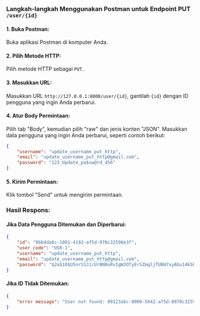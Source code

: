 ### Langkah-langkah Menggunakan Postman untuk Endpoint PUT `/user/{id}`

#### 1. **Buka Postman**:
Buka aplikasi Postman di komputer Anda.

#### 2. **Pilih Metode HTTP**:
Pilih metode HTTP sebagai `PUT`.

#### 3. **Masukkan URL**:
Masukkan URL `http://127.0.0.1:8000/user/{id}`, gantilah `{id}` dengan ID pengguna yang ingin Anda perbarui.

#### 4. **Atur Body Permintaan**:
Pilih tab "Body", kemudian pilih "raw" dan jenis konten "JSON". Masukkan data pengguna yang ingin Anda perbarui, seperti contoh berikut:
```json
{
    "username": "update_username_put_http",
    "email": "update_username_put_http@gmail.com",
    "password": "123_Update_pa$sw@rd_456"
}
```

#### 5. **Kirim Permintaan**:
Klik tombol "Send" untuk mengirim permintaan.

### Hasil Respons:

#### Jika Data Pengguna Ditemukan dan Diperbarui:
```json
{
    "id": "8b64da6c-1001-4192-af5d-970c32598e3f",
    "user_code": "USR-1",
    "username": "update_username_put_http",
    "email": "update_username_put_http@gmail.com",
    "password": "$2a$10$U5nrS1JJ/UrBN8uRvIgW2OTyErSZmgljTUBH7xyAbu14kSHScZJQC"
}
```

#### Jika ID Tidak Ditemukan:
```json
{
    "error message": "User not found: 00123abc-0000-5642-af5d-0970c32598e3"
}
```